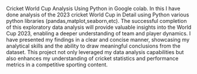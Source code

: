 Cricket World Cup Analysis Using Python in Google colab.
In this I have done analysis of the 2023 cricket World Cup in Detail using Python various python libraries (pandas,matplot,seaborn,etc).
The successful completion of this exploratory data analysis will provide valuable insights into the World Cup 2023, enabling a deeper understanding of team and player dynamics. I have presented my findings in a clear and concise manner, showcasing my analytical skills and the ability to draw meaningful conclusions from the dataset. This project not only leveraged my data analysis capabilities but also enhances my understanding of cricket statistics and performance metrics in a competitive sporting content.
